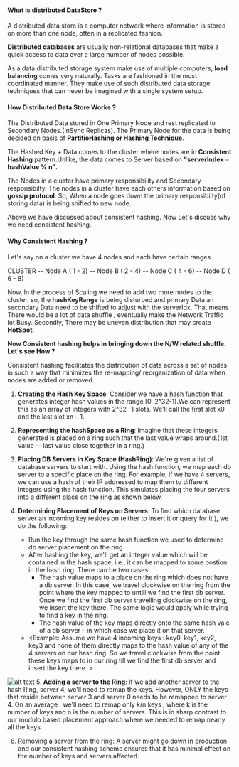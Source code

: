 #### What is distributed DataStore ?

A distributed data store is a computer network where information is stored on more than one node, often in a replicated fashion.

**Distributed databases** are usually non-relational databases that make a quick access to data over a large number of nodes possible. 


As a data distributed storage system make use of multiple computers, **load balancing** comes very naturally. Tasks are fashioned in the most coordinated manner. They make use of such distributed data storage techniques that can never be imagined with a single system setup. 

#### How Distributed Data Store Works ?

The Distributed Data stored in One Primary Node and rest replicated to Secondary Nodes.(InSync Replicas). The Primary Node for the data is being decided on basis of **PartitioHashing or Hashing Technique**.

The Hashed Key + Data comes to the cluster where nodes are in **Consistent Hashing** pattern.Unlike, the data comes to Server based on **"serverIndex = hashValue % n"**.

The Nodes in a cluster have primary responsibility and Secondary responsibilty. The nodes in a cluster have each others information based on **gossip protocol**. So, When a node goes down the primary responsibilty(of storing data) is being shifted to new node.

Above we have discussed about consistent hashing. Now Let's discuss why we need consistent hashing.

#### Why Consistent Hashing ?

Let's say on a cluster we have 4 nodes and each have certain ranges.

CLUSTER -- Node A ( 1 - 2)
        -- Node B ( 2 - 4)
        -- Node C ( 4 - 6)
        -- Node D ( 6 - 8)

Now, In the process of Scaling we need to add two more nodes to the cluster. so, the **hashKeyRange** is being disturbed and primary Data an secondary Data need to be shifted to adjust with the serverIdx. That means There would be a lot of data shuffle , eventually make the Network Traffic lot Busy. Secondly, There may be uneven distribution that may create **HotSpot**.

**Now Consistent hashing helps in bringing down the N/W related shuffle. Let's see How ?**

Consistent hashing facilitates the distribution of data across a set of nodes in such a way that minimizes the re-mapping/ reorganization of data when nodes are added or removed. 

1. **Creating the Hash Key Space**: Consider we have a hash function that generates integer hash values in the range [0,  2^32-1).We can represent this as an array of integers with 2^32 -1 slots. We'll call the first slot x0 and the last slot xn – 1.

2. **Representing the hashSpace as a Ring**: Imagine that these integers generated is placed on a ring such that the last value wraps around.(1st value -- last value close together in a ring.)

3. **Placing DB Servers in Key Space (HashRing)**: We're given a list of database servers to start with. Using the hash function, we map each db server to a specific place on the ring. For example, if we have 4 servers, we can use a hash of their IP addressed to map them to different integers using the hash function. This simulates placing the four servers into a different place on the ring as shown below.

4. **Determining Placement of Keys on Servers**: To find which database server an incoming key resides on (either to insert it or query for it ), we do the following:
    * Run the key through the same hash function we used to determine db server placement on the ring.​
    * After hashing the key, we'll get an integer value which will be contained in the hash space, i.e., it can be    mapped to some postion in the hash ring. There can be two cases:
         * The hash value maps to a place on the ring which does not have a db server. In this case, we travel clockwise on the ring from the point where the key mapped to untill we find the first db server. Once we find the first db server travelling clockwise on the ring, we insert the key there. The same logic would apply while trying to find a key in the ring.
         * The hash value of the key maps directly onto the same hash vale of a db server – in which case we place it on that server.
    * <Example: Assume we have 4 incoming keys : key0, key1, key2, key3 and none of them directly maps to the hash value of any of the 4 servers on our hash ring. So we travel clockwise from the point these keys maps to in our ring till we find the first db server and insert the key there. >

![alt text](https://github.com/drdcs/simple_algo/blob/main/images/ConsistentHashing.png?raw=true)
5. **Adding a server to the Ring**: If we add another server to the hash Ring, server 4, we'll need to remap the keys. However, ONLY the keys that reside between server 3 and server 0 needs to be remapped to server 4. On an average , we'll need to remap only k/n keys , where k is the number of keys and n is the number of servers. This is in sharp contrast to our modulo based placement approach where we needed to remap nearly all the keys.

6. Removing a server from the ring: A server might go down in production and our consistent hashing scheme ensures that it has minimal effect on the number of keys and servers affected.





